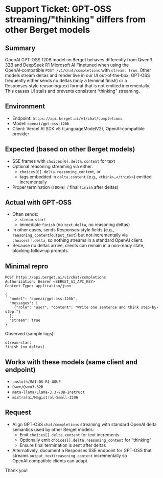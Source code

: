 # Support Ticket: GPT‑OSS streaming/"thinking" differs from other Berget models

## Summary
OpenAI GPT‑OSS 120B model on Berget behaves differently from Qwen3 32B and DeepSeek R1 Microsoft AI Finetuned when using the OpenAI‑compatible `POST /v1/chat/completions` with `stream: true`. Other models stream deltas and render live in our UI out‑of‑the‑box; GPT‑OSS frequently either sends no deltas (only a terminal finish) or a Responses‑style reasoning/text format that is not emitted incrementally. This causes UI stalls and prevents consistent “thinking” streaming.

## Environment
- Endpoint: `https://api.berget.ai/v1/chat/completions`
- Model: `openai/gpt-oss-120b`
- Client: Vercel AI SDK v5 (LanguageModelV2), OpenAI‑compatible provider

## Expected (based on other Berget models)
- SSE frames with `choices[0].delta.content` for text
- Optional reasoning streaming via either:
  - `choices[0].delta.reasoning_content`, or
  - tags embedded in `delta.content` (e.g., `<think>…</think>`) emitted incrementally
- Proper termination (`[DONE]` / final `finish` after deltas)

## Actual with GPT‑OSS
- Often sends:
  - `stream-start`
  - immediate `finish` (no `text-delta`, no reasoning deltas)
- In other cases, sends Responses‑style fields (e.g., `reasoning_content`/`output_text`) but not incrementally via `choices[].delta`, so nothing streams in a standard OpenAI client.
- Because no deltas arrive, clients can remain in a non‑ready state, blocking follow‑up prompts.

## Minimal repro
```http
POST https://api.berget.ai/v1/chat/completions
Authorization: Bearer <BERGET_AI_API_KEY>
Content-Type: application/json

{
  "model": "openai/gpt-oss-120b",
  "messages": [
    {"role": "user", "content": "Write one sentence and think step-by-step."}
  ],
  "stream": true
}
```
Observed (sample logs):
```
stream-start
finish (no deltas)
```

## Works with these models (same client and endpoint)
- `unsloth/MAI-DS-R1-GGUF`
- `Qwen/Qwen3-32B`
- `meta-llama/Llama-3.3-70B-Instruct`
- `mistralai/Magistral-Small-2506`

## Request
- Align GPT‑OSS `chat/completions` streaming with standard OpenAI delta semantics used by other Berget models:
  - Emit `choices[].delta.content` for text increments
  - Optionally emit `choices[].delta.reasoning_content` for “thinking”
  - Ensure final termination is sent after deltas
- Alternatively, document a Responses SSE endpoint for GPT‑OSS that streams `output_text`/`reasoning_content` incrementally so OpenAI‑compatible clients can adapt.

Thank you!
